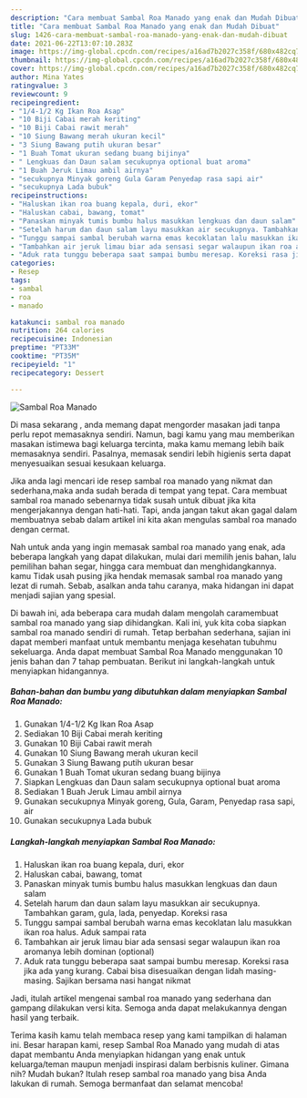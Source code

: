 ```yaml
---
description: "Cara membuat Sambal Roa Manado yang enak dan Mudah Dibuat"
title: "Cara membuat Sambal Roa Manado yang enak dan Mudah Dibuat"
slug: 1426-cara-membuat-sambal-roa-manado-yang-enak-dan-mudah-dibuat
date: 2021-06-22T13:07:10.283Z
image: https://img-global.cpcdn.com/recipes/a16ad7b2027c358f/680x482cq70/sambal-roa-manado-foto-resep-utama.jpg
thumbnail: https://img-global.cpcdn.com/recipes/a16ad7b2027c358f/680x482cq70/sambal-roa-manado-foto-resep-utama.jpg
cover: https://img-global.cpcdn.com/recipes/a16ad7b2027c358f/680x482cq70/sambal-roa-manado-foto-resep-utama.jpg
author: Mina Yates
ratingvalue: 3
reviewcount: 9
recipeingredient:
- "1/4-1/2 Kg Ikan Roa Asap"
- "10 Biji Cabai merah keriting"
- "10 Biji Cabai rawit merah"
- "10 Siung Bawang merah ukuran kecil"
- "3 Siung Bawang putih ukuran besar"
- "1 Buah Tomat ukuran sedang buang bijinya"
- " Lengkuas dan Daun salam secukupnya optional buat aroma"
- "1 Buah Jeruk Limau ambil airnya"
- "secukupnya Minyak goreng Gula Garam Penyedap rasa sapi air"
- "secukupnya Lada bubuk"
recipeinstructions:
- "Haluskan ikan roa buang kepala, duri, ekor"
- "Haluskan cabai, bawang, tomat"
- "Panaskan minyak tumis bumbu halus masukkan lengkuas dan daun salam"
- "Setelah harum dan daun salam layu masukkan air secukupnya. Tambahkan garam, gula, lada, penyedap. Koreksi rasa"
- "Tunggu sampai sambal berubah warna emas kecoklatan lalu masukkan ikan roa halus. Aduk sampai rata"
- "Tambahkan air jeruk limau biar ada sensasi segar walaupun ikan roa aromanya lebih dominan (optional)"
- "Aduk rata tunggu beberapa saat sampai bumbu meresap. Koreksi rasa jika ada yang kurang. Cabai bisa disesuaikan dengan lidah masing-masing. Sajikan bersama nasi hangat nikmat"
categories:
- Resep
tags:
- sambal
- roa
- manado

katakunci: sambal roa manado 
nutrition: 264 calories
recipecuisine: Indonesian
preptime: "PT33M"
cooktime: "PT35M"
recipeyield: "1"
recipecategory: Dessert

---
```



![Sambal Roa Manado](https://img-global.cpcdn.com/recipes/a16ad7b2027c358f/680x482cq70/sambal-roa-manado-foto-resep-utama.jpg)

Di masa  sekarang , anda memang dapat mengorder masakan jadi tanpa perlu repot memasaknya sendiri. Namun, bagi kamu yang mau memberikan masakan istimewa bagi keluarga tercinta, maka kamu memang lebih baik memasaknya sendiri. Pasalnya, memasak sendiri lebih higienis serta dapat menyesuaikan sesuai kesukaan keluarga.

Jika anda lagi mencari ide resep sambal roa manado yang nikmat dan sederhana,maka anda sudah berada di tempat yang tepat. Cara membuat sambal roa manado  sebenarnya tidak susah untuk dibuat jika kita mengerjakannya dengan hati-hati. Tapi, anda jangan takut akan gagal dalam membuatnya 
sebab dalam artikel ini kita akan mengulas sambal roa manado dengan cermat.  



Nah untuk anda yang ingin memasak sambal roa manado yang enak, ada beberapa langkah yang dapat dilakukan, mulai dari memilih jenis bahan, lalu pemilihan bahan segar, hingga cara membuat dan menghidangkannya. kamu Tidak usah pusing jika hendak memasak sambal roa manado yang lezat di rumah. Sebab, asalkan anda  tahu caranya, maka hidangan ini dapat menjadi sajian yang spesial.

Di bawah ini, ada beberapa cara mudah dalam mengolah caramembuat sambal roa manado yang siap dihidangkan. Kali ini, yuk kita coba siapkan sambal roa manado sendiri di rumah. Tetap berbahan sederhana, sajian ini dapat memberi manfaat untuk membantu menjaga kesehatan tubuhmu sekeluarga. Anda dapat membuat Sambal Roa Manado menggunakan 10 jenis bahan dan 7 tahap pembuatan. Berikut ini langkah-langkah untuk menyiapkan hidangannya.

<!--inarticleads1-->

##### Bahan-bahan dan bumbu yang dibutuhkan dalam menyiapkan Sambal Roa Manado:

1. Gunakan 1/4-1/2 Kg Ikan Roa Asap
1. Sediakan 10 Biji Cabai merah keriting
1. Gunakan 10 Biji Cabai rawit merah
1. Gunakan 10 Siung Bawang merah ukuran kecil
1. Gunakan 3 Siung Bawang putih ukuran besar
1. Gunakan 1 Buah Tomat ukuran sedang buang bijinya
1. Siapkan  Lengkuas dan Daun salam secukupnya optional buat aroma
1. Sediakan 1 Buah Jeruk Limau ambil airnya
1. Gunakan secukupnya Minyak goreng, Gula, Garam, Penyedap rasa sapi, air
1. Gunakan secukupnya Lada bubuk




<!--inarticleads2-->

##### Langkah-langkah menyiapkan Sambal Roa Manado:

1. Haluskan ikan roa buang kepala, duri, ekor
1. Haluskan cabai, bawang, tomat
1. Panaskan minyak tumis bumbu halus masukkan lengkuas dan daun salam
1. Setelah harum dan daun salam layu masukkan air secukupnya. Tambahkan garam, gula, lada, penyedap. Koreksi rasa
1. Tunggu sampai sambal berubah warna emas kecoklatan lalu masukkan ikan roa halus. Aduk sampai rata
1. Tambahkan air jeruk limau biar ada sensasi segar walaupun ikan roa aromanya lebih dominan (optional)
1. Aduk rata tunggu beberapa saat sampai bumbu meresap. Koreksi rasa jika ada yang kurang. Cabai bisa disesuaikan dengan lidah masing-masing. Sajikan bersama nasi hangat nikmat




Jadi, itulah artikel mengenai  sambal roa manado  yang sederhana dan gampang dilakukan versi kita. Semoga anda dapat melakukannya dengan hasil yang terbaik. 

Terima kasih kamu telah membaca resep yang kami tampilkan di halaman ini. Besar harapan kami, resep  Sambal Roa Manado yang mudah di atas dapat membantu Anda menyiapkan hidangan yang enak untuk keluarga/teman maupun menjadi inspirasi dalam berbisnis kuliner. Gimana nih? Mudah bukan? Itulah resep sambal roa manado yang bisa Anda lakukan di rumah. Semoga bermanfaat dan selamat mencoba!


